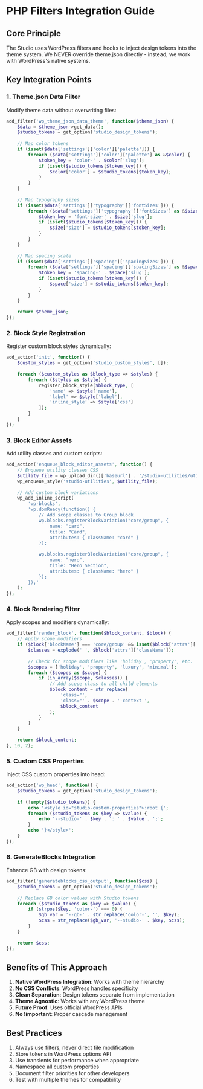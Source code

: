 # PHP Filters Integration Guide

## Core Principle
The Studio uses WordPress filters and hooks to inject design tokens into the theme system. We NEVER override theme.json directly - instead, we work with WordPress's native systems.

## Key Integration Points

### 1. Theme.json Data Filter
Modify theme data without overwriting files:

```php
add_filter('wp_theme_json_data_theme', function($theme_json) {
    $data = $theme_json->get_data();
    $studio_tokens = get_option('studio_design_tokens');
    
    // Map color tokens
    if (isset($data['settings']['color']['palette'])) {
        foreach ($data['settings']['color']['palette'] as &$color) {
            $token_key = 'color-' . $color['slug'];
            if (isset($studio_tokens[$token_key])) {
                $color['color'] = $studio_tokens[$token_key];
            }
        }
    }
    
    // Map typography sizes
    if (isset($data['settings']['typography']['fontSizes'])) {
        foreach ($data['settings']['typography']['fontSizes'] as &$size) {
            $token_key = 'font-size-' . $size['slug'];
            if (isset($studio_tokens[$token_key])) {
                $size['size'] = $studio_tokens[$token_key];
            }
        }
    }
    
    // Map spacing scale
    if (isset($data['settings']['spacing']['spacingSizes'])) {
        foreach ($data['settings']['spacing']['spacingSizes'] as &$space) {
            $token_key = 'spacing-' . $space['slug'];
            if (isset($studio_tokens[$token_key])) {
                $space['size'] = $studio_tokens[$token_key];
            }
        }
    }
    
    return $theme_json;
});
```

### 2. Block Style Registration
Register custom block styles dynamically:

```php
add_action('init', function() {
    $custom_styles = get_option('studio_custom_styles', []);
    
    foreach ($custom_styles as $block_type => $styles) {
        foreach ($styles as $style) {
            register_block_style($block_type, [
                'name' => $style['name'],
                'label' => $style['label'],
                'inline_style' => $style['css']
            ]);
        }
    }
});
```

### 3. Block Editor Assets
Add utility classes and custom scripts:

```php
add_action('enqueue_block_editor_assets', function() {
    // Enqueue utility classes CSS
    $utility_file = wp_upload_dir()['baseurl'] . '/studio-utilities/utilities.css';
    wp_enqueue_style('studio-utilities', $utility_file);
    
    // Add custom block variations
    wp_add_inline_script(
        'wp-blocks',
        'wp.domReady(function() {
            // Add scope classes to Group block
            wp.blocks.registerBlockVariation("core/group", {
                name: "card",
                title: "Card",
                attributes: { className: "card" }
            });
            
            wp.blocks.registerBlockVariation("core/group", {
                name: "hero",
                title: "Hero Section",
                attributes: { className: "hero" }
            });
        });'
    );
});
```

### 4. Block Rendering Filter
Apply scopes and modifiers dynamically:

```php
add_filter('render_block', function($block_content, $block) {
    // Apply scope modifiers
    if ($block['blockName'] === 'core/group' && isset($block['attrs']['className'])) {
        $classes = explode(' ', $block['attrs']['className']);
        
        // Check for scope modifiers like 'holiday', 'property', etc.
        $scopes = ['holiday', 'property', 'luxury', 'minimal'];
        foreach ($scopes as $scope) {
            if (in_array($scope, $classes)) {
                // Add scope class to all child elements
                $block_content = str_replace(
                    'class="',
                    'class="' . $scope . '-context ',
                    $block_content
                );
            }
        }
    }
    
    return $block_content;
}, 10, 2);
```

### 5. Custom CSS Properties
Inject CSS custom properties into head:

```php
add_action('wp_head', function() {
    $studio_tokens = get_option('studio_design_tokens');
    
    if (!empty($studio_tokens)) {
        echo '<style id="studio-custom-properties">:root {';
        foreach ($studio_tokens as $key => $value) {
            echo '--studio-' . $key . ': ' . $value . ';';
        }
        echo '}</style>';
    }
});
```

### 6. GenerateBlocks Integration
Enhance GB with design tokens:

```php
add_filter('generateblocks_css_output', function($css) {
    $studio_tokens = get_option('studio_design_tokens');
    
    // Replace GB color values with Studio tokens
    foreach ($studio_tokens as $key => $value) {
        if (strpos($key, 'color-') === 0) {
            $gb_var = '--gb-' . str_replace('color-', '', $key);
            $css = str_replace($gb_var, '--studio-' . $key, $css);
        }
    }
    
    return $css;
});
```

## Benefits of This Approach

1. **Native WordPress Integration**: Works with theme hierarchy
2. **No CSS Conflicts**: WordPress handles specificity
3. **Clean Separation**: Design tokens separate from implementation
4. **Theme Agnostic**: Works with any WordPress theme
5. **Future Proof**: Uses official WordPress APIs
6. **No !important**: Proper cascade management

## Best Practices

1. Always use filters, never direct file modification
2. Store tokens in WordPress options API
3. Use transients for performance when appropriate
4. Namespace all custom properties
5. Document filter priorities for other developers
6. Test with multiple themes for compatibility
